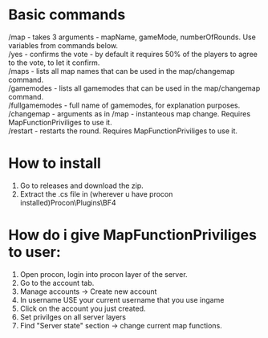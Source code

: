 # Basic commands
/map - takes 3 arguments - mapName, gameMode, numberOfRounds. Use variables from commands below. </br>
/yes - confirms the vote - by default it requires 50% of the players to agree to the vote, to let it confirm. </br>
/maps - lists all map names that can be used in the map/changemap command.  </br>
/gamemodes - lists all gamemodes that can be used in the map/changemap command.  </br>
/fullgamemodes - full name of gamemodes, for explanation purposes.  </br>
/changemap - arguments as in /map - instanteous map change. Requires MapFunctionPriviliges to use it.  </br>
/restart - restarts the round. Requires MapFunctionPriviliges to use it.  </br>

# How to install 
1. Go to releases and download the zip.
2. Extract the .cs file in (wherever u have procon installed)Procon\Plugins\BF4

# How do i give MapFunctionPriviliges to user:
1. Open procon, login into procon layer of the server.
2. Go to the account tab.
3. Manage accounts -> Create new account
4. In username USE your current username that you use ingame
5. Click on the account you just created.
6. Set privilges on all server layers
7. Find "Server state" section -> change current map functions.
